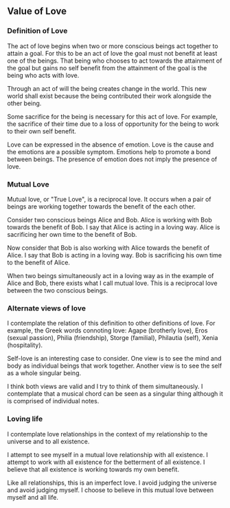 ## Value of Love

### Definition of Love

The act of love begins when two or more conscious beings act together to attain a goal. For this to be an act of love the goal must not benefit at least one of the beings. That being who chooses to act towards the attainment of the goal but gains no self benefit from the attainment of the goal is the being who acts with love.

Through an act of will the being creates change in the world. This new world shall exist because the being contributed their work alongside the other being.

Some sacrifice for the being is necessary for this act of love. For example, the sacrifice of their time due to a loss of opportunity for the being to work to their own self benefit.

Love can be expressed in the absence of emotion. Love is the cause and the emotions are a possible symptom. Emotions help to promote a bond between beings. The presence of emotion does not imply the presence of love.

### Mutual Love

Mutual love, or "True Love", is a reciprocal love. It occurs when a pair of beings are working together towards the benefit of the each other.

Consider two conscious beings Alice and Bob. Alice is working with Bob towards the benefit of Bob. I say that Alice is acting in a loving way. Alice is sacrificing her own time to the benefit of Bob.

Now consider that Bob is also working with Alice towards the benefit of Alice. I say that Bob is acting in a loving way. Bob is sacrificing his own time to the benefit of Alice.

When two beings simultaneously act in a loving way as in the example of Alice and Bob, there exists what I call mutual love. This is a reciprocal love between the two conscious beings.

### Alternate views of love

I contemplate the relation of this definition to other definitions of love. For example, the Greek words connoting love: Agape (brotherly love), Eros (sexual passion), Philia (friendship), Storge (familial), Philautia (self), Xenia (hospitality).

Self-love is an interesting case to consider. One view is to see the mind and body as individual beings that work together. Another view is to see the self as a whole singular being.

I think both views are valid and I try to think of them simultaneously. I contemplate that a musical chord can be seen as a singular thing although it is comprised of individual notes.

### Loving life

I contemplate love relationships in the context of my relationship to the universe and to all existence.

I attempt to see myself in a mutual love relationship with all existence. I attempt to work with all existence for the betterment of all existence. I believe that all existence is working towards my own benefit.

Like all relationships, this is an imperfect love. I avoid judging the universe and avoid judging myself. I choose to believe in this mutual love between myself and all life.
